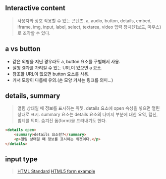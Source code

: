 ## Interactive content

>사용자와 상호 작용할 수 있는 콘텐츠. 
>a, audio, button, details, embed, iframe, img, input, label, select, textarea, video
>입력 장치(키보드, 마우스)로 조작할 수 있다.

## a vs button

- 같은 외형을 지닌 경우라도 a, button 요소를 구별해서 사용.
- 실행 결과를 가리킬 수 있는 URL이 있으면 a 요소.
- 참조할 URL이 없으면 button 요소를 사용.
- 커서 모양이 다름에 유의.(손 모양 커서는 링크를 의미...)

## details, summary

>열림 상태일 때 정보를 표시하는 위젯. 
>details 요소에 open 속성을 넣으면 열린 상태로 표시. 
>summary 요소는 details 요소의 나머지 부분에 대한 요약, 캡션, 범례를 의미. 
>숨겨진 폼(form)을 드러내기도 한다.

```html
<details open>
	<summary>details 요소란?</summary>
	<p>열림 상태일 때 정보를 표시하는 위젯이다.</p>
</details>
```

## input type

>[HTML Standard](https://html.spec.whatwg.org/multipage/input.html#attr-input-type)
[HTML5 form example](https://naradesign.github.io/html5/forms.html)